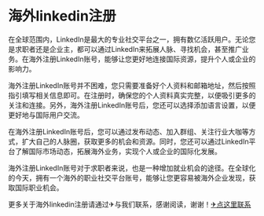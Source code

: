 # 海外linkedin注册

在全球范围内，LinkedIn是最大的专业社交平台之一，拥有数亿活跃用户。无论您是求职者还是企业主，都可以通过LinkedIn来拓展人脉、寻找机会，甚至推广业务。在海外注册LinkedIn账号，能够让您更好地连接国际资源，提升个人或企业的影响力。

海外注册LinkedIn账号并不困难，您只需要准备好个人资料和邮箱地址，然后按照指引填写相关信息即可。在注册时，确保您的个人资料真实完整，以便吸引更多的关注和连接。另外，海外注册LinkedIn账号后，您还可以选择添加语言设置，以便更好地与国际用户交流。

在海外注册LinkedIn账号后，您可以通过发布动态、加入群组、关注行业大咖等方式，扩大自己的人脉圈，获取更多的机会和资源。同时，您还可以通过LinkedIn平台了解国际市场动态，拓展海外业务，实现个人或企业的国际化发展。

海外注册LinkedIn账号对于求职者来说，也是一种增加就业机会的途径。在全球化的今天，拥有一个海外的职业社交平台账号，能够让您更容易被海外企业发现，获取国际职业机会。

更多关于海外linkedin注册请通过✈与我们联系，感谢阅读，谢谢！[✈点这里联系](https://a.k02.cc)